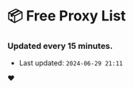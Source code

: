 # :package: Free Proxy List
### Updated every 15 minutes.

- Last updated: `2024-06-29 21:11`

:heart:
